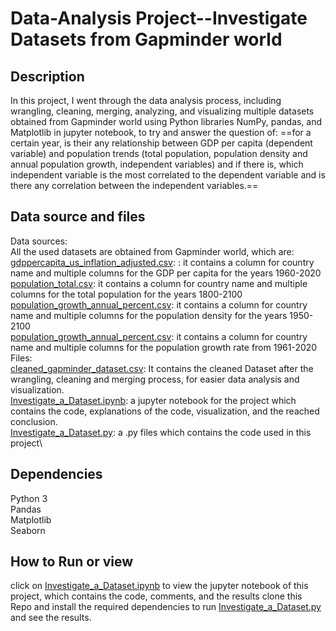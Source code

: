# Data-Analysis Project--Investigate Datasets from Gapminder world
## Description
In this project, I went through the data analysis process, including wrangling, cleaning, merging, analyzing, and visualizing multiple datasets obtained from Gapminder world using Python libraries NumPy, pandas, and Matplotlib in jupyter notebook, to try and answer the question of: ==for a certain year, is their any relationship between GDP per capita (dependent variable) and population trends (total population, population density and annual population growth, independent variables) and if there is, which independent variable is the most correlated to the dependent variable and is there any correlation between the independent variables.==
## Data source and files
Data sources:\
All the used datasets are obtained from Gapminder world, which are:\
[gdppercapita_us_inflation_adjusted.csv](https://github.com/Mohammed-Refat-0/Project-Investigate-a-Dataset--Gapminder-world/blob/main/gdppercapita_us_inflation_adjusted.csv): : it contains a column for country name and multiple columns for the GDP per capita for the years 1960-2020\
[population_total.csv](https://github.com/Mohammed-Refat-0/Project-Investigate-a-Dataset--Gapminder-world/blob/main/population_total.csv): it contains a column for country name and multiple columns for the total population for the years 1800-2100\
[population_growth_annual_percent.csv](https://github.com/Mohammed-Refat-0/Project-Investigate-a-Dataset--Gapminder-world/blob/main/population_growth_annual_percent.csv): it contains a column for country name and multiple columns for the population density for the years 1950-2100\
[population_growth_annual_percent.csv](https://github.com/Mohammed-Refat-0/Project-Investigate-a-Dataset--Gapminder-world/blob/main/population_growth_annual_percent.csv):  it contains a column for country name and multiple columns for the population growth rate from 1961-2020\
Files:\
[cleaned_gapminder_dataset.csv](https://github.com/Mohammed-Refat-0/Project-Investigate-a-Dataset--Gapminder-world/blob/main/cleaned_gapminder_dataset.csv): It contains the cleaned Dataset after the wrangling, cleaning and merging process, for easier data analysis and visualization.\
[Investigate_a_Dataset.ipynb](https://github.com/Mohammed-Refat-0/Project-Investigate-a-Dataset--Gapminder-world/blob/main/Investigate_a_Dataset.ipynb): a jupyter notebook for the project which contains the code, explanations of the code, visualization, and the reached conclusion.\
[Investigate_a_Dataset.py](https://github.com/Mohammed-Refat-0/Project-Investigate-a-Dataset--Gapminder-world/blob/main/Investigate_a_Dataset.py): a .py files which contains the code used in this project\
## Dependencies
Python 3\
Pandas\
Matplotlib\
Seaborn
## How to Run or view
click on [Investigate_a_Dataset.ipynb](https://github.com/Mohammed-Refat-0/Project-Investigate-a-Dataset--Gapminder-world/blob/main/Investigate_a_Dataset.ipynb) to view the jupyter notebook of this project, which contains the code, comments, and the results
clone this Repo and install the required dependencies to run [Investigate_a_Dataset.py](https://github.com/Mohammed-Refat-0/Project-Investigate-a-Dataset--Gapminder-world/blob/main/Investigate_a_Dataset.py) and see the results.
